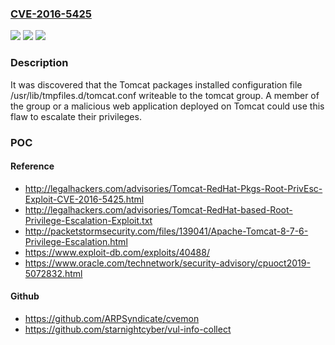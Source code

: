 ### [CVE-2016-5425](https://cve.mitre.org/cgi-bin/cvename.cgi?name=CVE-2016-5425)
![](https://img.shields.io/static/v1?label=Product&message=Red%20Hat%20Enterprise%20Linux%207&color=blue)
![](https://img.shields.io/static/v1?label=Version&message=!%200%3A7.0.54-8.el7_2%20&color=brighgreen)
![](https://img.shields.io/static/v1?label=Vulnerability&message=Improper%20Access%20Control&color=brighgreen)

### Description

It was discovered that the Tomcat packages installed configuration file /usr/lib/tmpfiles.d/tomcat.conf writeable to the tomcat group. A member of the group or a malicious web application deployed on Tomcat could use this flaw to escalate their privileges.

### POC

#### Reference
- http://legalhackers.com/advisories/Tomcat-RedHat-Pkgs-Root-PrivEsc-Exploit-CVE-2016-5425.html
- http://legalhackers.com/advisories/Tomcat-RedHat-based-Root-Privilege-Escalation-Exploit.txt
- http://packetstormsecurity.com/files/139041/Apache-Tomcat-8-7-6-Privilege-Escalation.html
- https://www.exploit-db.com/exploits/40488/
- https://www.oracle.com/technetwork/security-advisory/cpuoct2019-5072832.html

#### Github
- https://github.com/ARPSyndicate/cvemon
- https://github.com/starnightcyber/vul-info-collect

